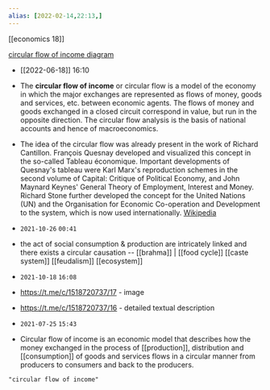 ```yaml
---
alias: [2022-02-14,22:13,]
---
```

[[economics 18]]

[circular flow of income diagram](https://t.me/tkeconomics/17)
<a rel='nofollow' href='https://www.qr-code-generator.com' border='0' style='cursor:default'><img src='https://chart.googleapis.com/chart?cht=qr&chl=https%3A%2F%2Ft.me%2Ftkeconomics%2F17&chs=180x180&choe=UTF-8&chld=L|2' alt=''></a>
- [[2022-06-18]] 16:10
- The **circular flow of income** or circular flow is a model of the economy in which the major exchanges are represented as flows of money, goods and services, etc. between economic agents. The flows of money and goods exchanged in a closed circuit correspond in value, but run in the opposite direction. The circular flow analysis is the basis of national accounts and hence of macroeconomics.
- The idea of the circular flow was already present in the work of Richard Cantillon. François Quesnay developed and visualized this concept in the so-called Tableau économique. Important developments of Quesnay's tableau were Karl Marx's reproduction schemes in the second volume of Capital: Critique of Political Economy, and John Maynard Keynes' General Theory of Employment, Interest and Money. Richard Stone further developed the concept for the United Nations (UN) and the Organisation for Economic Co-operation and Development to the system, which is now used internationally.
[Wikipedia](https://en.wikipedia.org/wiki/Circular%20flow%20of%20income)

- `2021-10-26` `00:41`
- the act of social consumption & production are intricately linked and there exists a circular causation -- [[brahma]] | [[food cycle]] [[caste system]] [[feudalism]] [[ecosystem]]

- `2021-10-18` `16:08`
- https://t.me/c/1518720737/17 - image
- https://t.me/c/1518720737/16 - detailed textual description

- `2021-07-25` `15:43`
- Circular flow of income is an economic model that describes how the money exchanged in the process of [[production]], distribution and [[consumption]] of goods and services flows in a circular manner from producers to consumers and back to the producers.
```query
"circular flow of income"
```